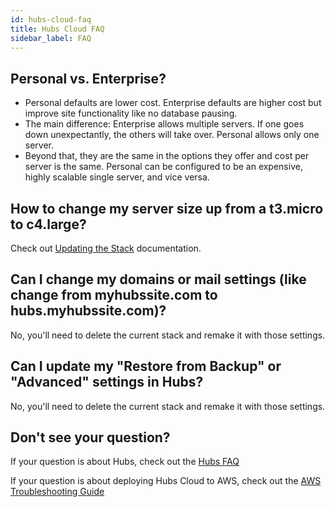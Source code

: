 ```yaml
---
id: hubs-cloud-faq
title: Hubs Cloud FAQ
sidebar_label: FAQ
---
```


## Personal vs. Enterprise?

- Personal defaults are lower cost. Enterprise defaults are higher cost but improve site functionality like no database pausing.
- The main difference: Enterprise allows multiple servers. If one goes down unexpectantly, the others will take over. Personal allows only one server.
- Beyond that, they are the same in the options they offer and cost per server is the same. Personal can be configured to be an expensive, highly scalable single server, and vice versa.

## How to change my server size up from a t3.micro to c4.large?

Check out [Updating the Stack](./hubs-cloud-aws-updating-the-stack.md) documentation.

## Can I change my domains or mail settings (like change from myhubssite.com to hubs.myhubssite.com)?

No, you'll need to delete the current stack and remake it with those settings.

## Can I update my "Restore from Backup" or "Advanced" settings in Hubs?

No, you'll need to delete the current stack and remake it with those settings.

## Don't see your question?

If your question is about Hubs, check out the [Hubs FAQ](./hubs-cloud-faq.md)

If your question is about deploying Hubs Cloud to AWS, check out the [AWS Troubleshooting Guide](./hubs-cloud-aws-troubleshooting.md)

